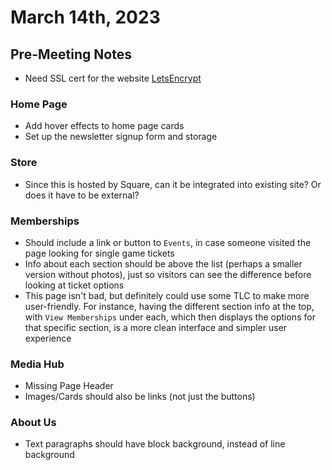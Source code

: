 # March 14th, 2023

## Pre-Meeting Notes

- Need SSL cert for the website [LetsEncrypt](https://letsencrypt.org/getting-started/)

### Home Page

- Add hover effects to home page cards
- Set up the newsletter signup form and storage

### Store

- Since this is hosted by Square, can it be integrated into existing site? Or does it have to be external?

### Memberships

- Should include a link or button to `Events`, in case someone visited the page looking for single game tickets
- Info about each section should be above the list (perhaps a smaller version without photos), just so visitors can see the difference before looking at ticket options
- This page isn't bad, but definitely could use some TLC to make more user-friendly. For instance, having the different section info at the top, with `View Memberships` under each, which then displays the options for that specific section, is a more clean interface and simpler user experience

### Media Hub

- Missing Page Header
- Images/Cards should also be links (not just the buttons)

### About Us

- Text paragraphs should have block background, instead of line background
